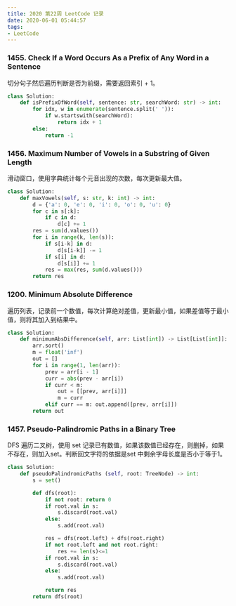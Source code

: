 ```yaml
---
title: 2020 第22周 LeetCode 记录
date: 2020-06-01 05:44:57
tags:
- LeetCode
---
```


### 1455. Check If a Word Occurs As a Prefix of Any Word in a Sentence

切分句子然后遍历判断是否为前缀，需要返回索引 + 1。

```python
class Solution:
    def isPrefixOfWord(self, sentence: str, searchWord: str) -> int:
        for idx, w in enumerate(sentence.split(' ')):
            if w.startswith(searchWord):
                return idx + 1
        else:
            return -1
```

### 1456. Maximum Number of Vowels in a Substring of Given Length

滑动窗口，使用字典统计每个元音出现的次数，每次更新最大值。

```python
class Solution:
    def maxVowels(self, s: str, k: int) -> int:
        d = {'a': 0, 'e': 0, 'i': 0, 'o': 0, 'u': 0}
        for c in s[:k]:
            if c in d:
                d[c] += 1
        res = sum(d.values())
        for i in range(k, len(s)):
            if s[i-k] in d:
                d[s[i-k]] -= 1
            if s[i] in d:
                d[s[i]] += 1
            res = max(res, sum(d.values()))
        return res
```

### 1200. Minimum Absolute Difference

遍历列表，记录前一个数值，每次计算绝对差值，更新最小值，如果差值等于最小值，则将其加入到结果中。


```python
class Solution:
    def minimumAbsDifference(self, arr: List[int]) -> List[List[int]]:
        arr.sort()
        m = float('inf')
        out = []
        for i in range(1, len(arr)):
            prev = arr[i - 1]
            curr = abs(prev - arr[i])
            if curr < m:
                out = [[prev, arr[i]]]
                m = curr
            elif curr == m: out.append([prev, arr[i]])
        return out
```



### 1457. Pseudo-Palindromic Paths in a Binary Tree

DFS 遍历二叉树，使用 set 记录已有数值，如果该数值已经存在，则删掉，如果不存在，则加入set。判断回文字符的依据是set 中剩余字母长度是否小于等于1。


```python
class Solution:
    def pseudoPalindromicPaths (self, root: TreeNode) -> int:
        s = set()

        def dfs(root):
            if not root: return 0
            if root.val in s:
                s.discard(root.val)
            else:
                s.add(root.val)

            res = dfs(root.left) + dfs(root.right)
            if not root.left and not root.right:
                res += len(s)<=1
            if root.val in s:
                s.discard(root.val)
            else:
                s.add(root.val)

            return res
        return dfs(root)
```

